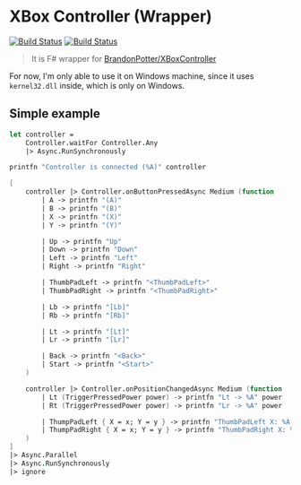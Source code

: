 XBox Controller (Wrapper)
=========================

[![Build Status](https://dev.azure.com/MortalFlesh/XBoxController/_apis/build/status/MortalFlesh.XBoxController)](https://dev.azure.com/MortalFlesh/XBoxController/_build/latest?definitionId=1)
[![Build Status](https://api.travis-ci.com/MortalFlesh/XBoxController.svg?branch=master)](https://travis-ci.com/MortalFlesh/XBoxController)

> It is F# wrapper for [BrandonPotter/XBoxController](https://github.com/BrandonPotter/XBoxController)

For now, I'm only able to use it on Windows machine, since it uses `kernel32.dll` inside, which is only on Windows.

## Simple example
```fs
let controller =
    Controller.waitFor Controller.Any
    |> Async.RunSynchronously

printfn "Controller is connected (%A)" controller

[
    controller |> Controller.onButtonPressedAsync Medium (function
        | A -> printfn "(A)"
        | B -> printfn "(B)"
        | X -> printfn "(X)"
        | Y -> printfn "(Y)"

        | Up -> printfn "Up"
        | Down -> printfn "Down"
        | Left -> printfn "Left"
        | Right -> printfn "Right"

        | ThumbPadLeft -> printfn "<ThumbPadLeft>"
        | ThumbPadRight -> printfn "<ThumbPadRight>"

        | Lb -> printfn "[Lb]"
        | Rb -> printfn "[Rb]"

        | Lt -> printfn "[Lt]"
        | Lr -> printfn "[Lr]"

        | Back -> printfn "<Back>"
        | Start -> printfn "<Start>"
    )

    controller |> Controller.onPositionChangedAsync Medium (function
        | Lt (TriggerPressedPower power) -> printfn "Lt -> %A" power
        | Rt (TriggerPressedPower power) -> printfn "Lr -> %A" power

        | ThumpPadLeft { X = x; Y = y } -> printfn "ThumbPadLeft X: %A, Y: %A" x y
        | ThumpPadRight { X = x; Y = y } -> printfn "ThumbPadRight X: %A, Y: %A" x y
    )
]
|> Async.Parallel
|> Async.RunSynchronously
|> ignore
```
